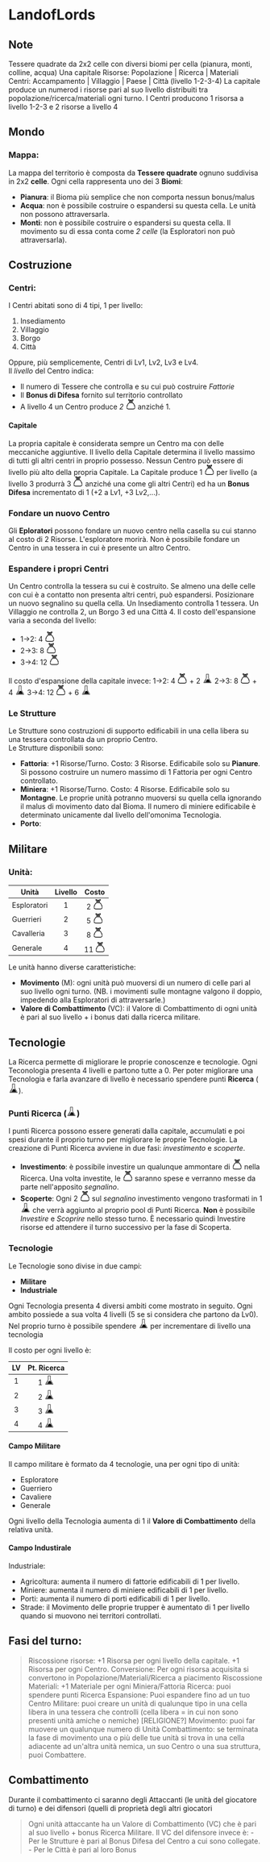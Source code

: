 # LandofLords
## Note
Tessere quadrate da 2x2 celle con diversi biomi per cella (pianura, monti, colline, acqua)
Una capitale
Risorse: Popolazione | Ricerca | Materiali
Centri: Accampamento | Villaggio | Paese | Città (livello 1-2-3-4)
La capitale produce un numerod i risorse pari al suo livello distribuiti tra popolazione/ricerca/materiali ogni turno.
I Centri producono 1 risorsa a livello 1-2-3 e 2 risorse a livello 4

## Mondo
### Mappa:
La mappa del territorio è composta da **Tessere quadrate** ognuno suddivisa in 2x2 **celle**. Ogni cella rappresenta uno dei 3 **Biomi**:
- **Pianura**: il Bioma più semplice che non comporta nessun bonus/malus
- **Acqua**: non è possibile costruire o espandersi su questa cella. Le unità non possono attraversarla.
- **Monti**: non è possibile costruire o espandersi su questa cella. Il movimento su di essa conta come *2 celle* (la Esploratori non può attraversarla).

## Costruzione
### Centri:
I Centri abitati sono di 4 tipi, 1 per livello:
1. Insediamento
2. Villaggio
3. Borgo
4. Città

Oppure, più semplicemente, Centri di Lv1, Lv2, Lv3 e Lv4.  
Il *livello* del Centro indica:
- Il numero di Tessere che controlla e su cui può costruire *Fattorie*
- Il **Bonus di Difesa** fornito sul territorio controllato
- A livello 4 un Centro produce *2* ![risorsa](imgs/risorsa.png) anziché 1.

#### Capitale
La propria capitale è considerata sempre un Centro ma con delle meccaniche aggiuntive.
Il livello della Capitale determina il livello massimo di tutti gli altri centri in proprio possesso. Nessun Centro può essere di livello più alto della propria Capitale.
La Capitale produce 1 ![risorsa](imgs/risorsa.png) per livello (a livello 3 produrrà 3 ![risorsa](imgs/risorsa.png) anziché una come gli altri Centri) ed ha un **Bonus Difesa** incrementato di 1 (+2 a Lv1, +3 Lv2,...).  

### Fondare un nuovo Centro
Gli **Eploratori** possono fondare un nuovo centro nella casella su cui stanno al costo di 2 Risorse. L'esploratore morirà.
Non è possibile fondare un Centro in una tessera in cui è presente un altro Centro.


### Espandere i propri Centri
Un Centro controlla la tessera su cui è costruito. Se almeno una delle celle con cui è a contatto non presenta altri centri, può espandersi. Posizionare un nuovo segnalino su quella cella. Un Insediamento controlla 1 tessera. Un Villaggio ne controlla 2, un Borgo 3 ed una Città 4.
Il costo dell'espansione varia a seconda del livello:
- 1->2: 4 ![risorsa](imgs/risorsa.png) 
- 2->3: 8 ![risorsa](imgs/risorsa.png) 
- 3->4: 12 ![risorsa](imgs/risorsa.png)

Il costo d'espansione della capitale invece:
1->2: 4 ![risorsa](imgs/risorsa.png) + 2 ![ricerca](imgs/ricerca.png)
2->3: 8 ![risorsa](imgs/risorsa.png) + 4 ![ricerca](imgs/ricerca.png)
3->4: 12 ![risorsa](imgs/risorsa.png) + 6 ![ricerca](imgs/ricerca.png)

### Le Strutture
Le Strutture sono costruzioni di supporto edificabili in una cella libera su una tessera controllata da un proprio Centro.  
Le Strutture disponibili sono:
- **Fattoria**: +1 Risorse/Turno. Costo: 3 Risorse. Edificabile solo su **Pianure**. Si possono costruire un numero massimo di 1 Fattoria per ogni Centro controllato.
- **Miniera**: +1 Risorse/Turno. Costo: 4 Risorse. Edificabile solo su **Montagne**. Le proprie unità potranno muoversi su quella cella ignorando il malus di movimento dato dal Bioma. Il numero di miniere edificabile è determinato unicamente dal livello dell'omonima Tecnologia.
- **Porto**:


## Militare

### Unità:

| Unità        | Livello           | Costo  |
| ------------- |:-------------:| :-----:|
| Esploratori      | 1 | 2 ![risorsa](imgs/risorsa.png) | 
| Guerrieri      | 2 |   5 ![risorsa](imgs/risorsa.png) |
| Cavalleria | 3 |    8 ![risorsa](imgs/risorsa.png) |
| Generale | 4 |    11 ![risorsa](imgs/risorsa.png) |

Le unità hanno diverse caratteristiche:
- **Movimento** (M): ogni unità può muoversi di un numero di celle pari al suo livello ogni turno. (NB. i movimenti sulle montagne valgono il doppio, impedendo alla Esploratori di attraversarle.)
- **Valore di Combattimento** (VC): il Valore di Combattimento di ogni unità è pari al suo livello + i bonus dati dalla ricerca militare.



## Tecnologie
La Ricerca permette di migliorare le proprie conoscenze e tecnologie. Ogni Teconologia presenta 4 livelli e partono tutte a 0. Per poter migliorare una Tecnologia e farla avanzare di livello è necessario spendere punti **Ricerca** (![ricerca](imgs/ricerca.png)).

### Punti Ricerca (![ricerca](imgs/ricerca.png))
I punti Ricerca possono essere generati dalla capitale, accumulati e poi spesi durante il proprio turno per migliorare le proprie Tecnologie. 
La creazione di Punti Ricerca avviene in due fasi: *investimento* e *scoperte*.
- **Investimento**: è possibile investire un qualunque ammontare di ![risorsa](imgs/risorsa.png) nella Ricerca. Una volta investite, le ![risorsa](imgs/risorsa.png) saranno spese e verranno messe da parte nell'apposito *segnalino*.
- **Scoperte**: Ogni 2 ![risorsa](imgs/risorsa.png) sul *segnalino* investimento vengono trasformati in 1 ![ricerca](imgs/ricerca.png) che verrà aggiunto al proprio pool di Punti Ricerca.
**Non** è possibile *Investire* e *Scoprire* nello stesso turno. È necessario quindi Investire risorse ed attendere il turno successivo per la fase di Scoperta.

### Tecnologie
Le Tecnologie sono divise in due campi:
- **Militare**
- **Industriale**

Ogni Tecnologia presenta 4 diversi ambiti come mostrato in seguito. Ogni ambito possiede a sua volta 4 livelli (5 se si considera che partono da Lv0). Nel proprio turno è possibile spendere ![ricerca](imgs/ricerca.png) per incrementare di livello una tecnologia

 Il costo per ogni livello è:

| LV | Pt. Ricerca |
| :--: | :--: |
| 1  | 1 ![ricerca](imgs/ricerca.png)|
| 2  | 2 ![ricerca](imgs/ricerca.png)|
| 3  | 3 ![ricerca](imgs/ricerca.png)|
| 4  | 4 ![ricerca](imgs/ricerca.png)|

#### Campo Militare
Il campo militare è formato da 4 tecnologie, una per ogni tipo di unità: 
- Esploratore
- Guerriero 
- Cavaliere 
- Generale

Ogni livello della Tecnologia aumenta di 1 il **Valore di Combattimento** della relativa unità.

#### Campo Industirale
Industriale: 
- Agricoltura: aumenta il numero di fattorie edificabili di 1 per livello.
- Miniere: aumenta il numero di miniere edificabili di 1 per livello.
- Porti: aumenta il numero di porti edificabili di 1 per livello.
- Strade: il Movimento delle proprie trupper è aumentato di 1 per livello quando si muovono nei territori controllati.

## Fasi del turno:
> Riscossione risorse: +1 Risorsa per ogni livello della capitale. +1 Risorsa per ogni Centro.
> Conversione: Per ogni risorsa acquisita si convertono in Popolazione/Materiali/Ricerca a piacimento
> Riscossione Materiali: +1 Materiale per ogni Miniera/Fattoria
> Ricerca: puoi spendere punti Ricerca
> Espansione: Puoi espandere fino ad un tuo Centro
> Militare: puoi creare un unità di qualunque tipo in una cella libera in una tessera che controlli (cella libera = in cui non sono presenti unità amiche o nemiche)
> \[RELIGIONE?\]
> Movimento: puoi far muovere un qualunque numero di Unità
> Combattimento: se terminata la fase di movimento una o più delle tue unità si trova in una cella adiacente ad un'altra unità nemica, un suo Centro o una sua struttura, puoi Combattere.

## Combattimento
Durante il combattimento ci saranno degli Attaccanti (le unità del giocatore di turno) e dei difensori (quelli di proprietà degli altri giocatori
> Ogni unità attaccante ha un Valore di Combattimento (VC) che è pari al suo livello + bonus Ricerca Militare. Il VC del difensore invece è:
	- Per le Strutture è pari al Bonus Difesa del Centro a cui sono collegate.
	- Per le Città è pari al loro Bonus